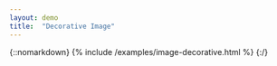 ```yaml
---
layout: demo
title:  "Decorative Image"
---
```


{::nomarkdown}
{% include /examples/image-decorative.html %}
{:/}

